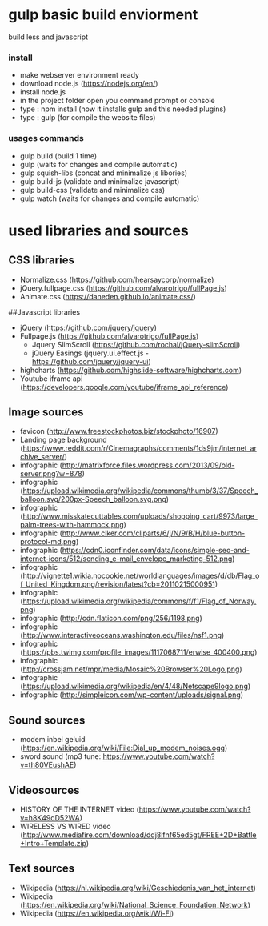 # gulp basic build enviorment
build less and javascript

### install

- make webserver environment ready
- download node.js (https://nodejs.org/en/)
- install node.js
- in the project folder open you command prompt or console
- type : npm install (now it installs gulp and this needed plugins)
- type : gulp (for compile the website files)

### usages commands

 - gulp build (build 1 time)
 - gulp (waits for changes and compile automatic)
 - gulp squish-libs (concat and minimalize js libories)
 - gulp build-js (validate and minimalize javascript)
 - gulp build-css (validate and minimalize css)
 - gulp watch (waits for changes and compile automatic)


# used libraries and sources

## CSS libraries
- Normalize.css (https://github.com/hearsaycorp/normalize)
- jQuery.fullpage.css (https://github.com/alvarotrigo/fullPage.js)
- Animate.css (https://daneden.github.io/animate.css/)

##Javascript libraries
- jQuery (https://github.com/jquery/jquery)
- Fullpage.js (https://github.com/alvarotrigo/fullPage.js)
    - Jquery SlimScroll (https://github.com/rochal/jQuery-slimScroll)
    - jQuery Easings (jquery.ui.effect.js - https://github.com/jquery/jquery-ui)
- highcharts (https://github.com/highslide-software/highcharts.com)
- Youtube iframe api (https://developers.google.com/youtube/iframe_api_reference)

## Image sources
- favicon (http://www.freestockphotos.biz/stockphoto/16907)
- Landing page background  (https://www.reddit.com/r/Cinemagraphs/comments/1ds9jm/internet_archive_server/)
- infographic (http://matrixforce.files.wordpress.com/2013/09/old-server.png?w=878)
- infographic (https://upload.wikimedia.org/wikipedia/commons/thumb/3/37/Speech_balloon.svg/200px-Speech_balloon.svg.png)
- infographic (http://www.misskatecuttables.com/uploads/shopping_cart/9973/large_palm-trees-with-hammock.png)
- infographic (http://www.clker.com/cliparts/6/j/N/9/B/H/blue-button-protocol-md.png)
- infographic (https://cdn0.iconfinder.com/data/icons/simple-seo-and-internet-icons/512/sending_e-mail_envelope_marketing-512.png)
- infographic (http://vignette1.wikia.nocookie.net/worldlanguages/images/d/db/Flag_of_United_Kingdom.png/revision/latest?cb=20110215000951)
- infographic (https://upload.wikimedia.org/wikipedia/commons/f/f1/Flag_of_Norway.png)
- infographic (http://cdn.flaticon.com/png/256/1198.png)
- infographic (http://www.interactiveoceans.washington.edu/files/nsf1.png)
- infographic (https://pbs.twimg.com/profile_images/1117068711/erwise_400400.png)
- infographic (http://crossjam.net/mpr/media/Mosaic%20Browser%20Logo.png)
- infographic (https://upload.wikimedia.org/wikipedia/en/4/48/Netscape9logo.png)
- infographic (http://simpleicon.com/wp-content/uploads/signal.png)


## Sound sources
- modem inbel geluid (https://en.wikipedia.org/wiki/File:Dial_up_modem_noises.ogg)
- sword sound (mp3 tune: https://www.youtube.com/watch?v=th80VEushAE)

## Videosources
- HISTORY OF THE INTERNET video (https://www.youtube.com/watch?v=h8K49dD52WA)
- WIRELESS VS WIRED video (http://www.mediafire.com/download/ddj8lfnf65ed5gt/FREE+2D+Battle+Intro+Template.zip)

## Text sources
- Wikipedia (https://nl.wikipedia.org/wiki/Geschiedenis_van_het_internet)
- Wikipedia (https://en.wikipedia.org/wiki/National_Science_Foundation_Network)
- Wikipedia (https://en.wikipedia.org/wiki/Wi-Fi)